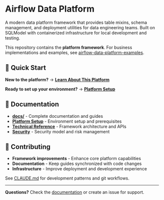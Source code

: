 # Airflow Data Platform

A modern data platform framework that provides table mixins, schema management, and deployment utilities for data engineering teams. Built on SQLModel with containerized infrastructure for local development and testing.

This repository contains the **platform framework**. For business implementations and examples, see [airflow-data-platform-examples](https://github.com/Troubladore/airflow-data-platform-examples).

## 🚀 Quick Start

**New to the platform?** → **[Learn About This Platform](docs/technical-reference.md)**

**Ready to set up your environment?** → **[Platform Setup](docs/getting-started.md)**

## 📖 Documentation

- **[docs/](docs/)** - Complete documentation and guides
- **[Platform Setup](docs/getting-started.md)** - Environment setup and prerequisites
- **[Technical Reference](docs/technical-reference.md)** - Framework architecture and APIs
- **[Security](docs/SECURITY-RISK-ACCEPTANCE.md)** - Security model and risk management

## 🤝 Contributing

- **Framework improvements** - Enhance core platform capabilities
- **Documentation** - Keep guides synchronized with code changes
- **Infrastructure** - Improve deployment and development experience

See [CLAUDE.md](CLAUDE.md) for development patterns and git workflows.

---

**Questions?** Check the [documentation](docs/) or create an issue for support.
